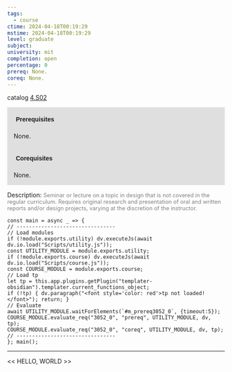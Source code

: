 ```yaml
---
tags:
  - course
ctime: 2024-04-18T00:19:29
mstime: 2024-04-18T00:19:29
level: graduate
subject: 
university: mit
completion: open
percentage: 0
prereq: None.
coreq: None.
---
```


catalog [4.S02](http://student.mit.edu/catalog/m4a.html#4.S02)

<span style="display: block; padding: 15px; background-color: rgb(100, 100, 100, 0.2);"><font id="m_prereq3052_0" style="display: block; font-family: Arial, sans-serif; font-weight: bold; padding: 5px">Prerequisites</font><br><span id="prereq3052_0">None.</span></span>
<span style="display: block; padding: 15px; background-color: rgb(100, 100, 100, 0.2);"><font id="m_coreq3052_0" style="display: block; font-family: Arial, sans-serif; font-weight: bold; padding: 5px">Corequisites</font><br><span id="coreq3052_0">None.</span></span>

<font style="">Description:</font>
<font style="color: grey; font-size: 0.8rem;">Seminar or lecture on a topic in design that is not covered in the regular curriculum. Requires original research and presentation of oral and written reports and/or design projects, varying at the discretion of the instructor.</font>

```dataviewjs
const main = async _ => {
// --------------------------------
// Load modules
if (!module.exports.utility) dv.executeJs(await dv.io.load("Scripts/utility.js"));
const UTILITY_MODULE = module.exports.utility;
if (!module.exports.course) dv.executeJs(await dv.io.load("Scripts/course.js"));
const COURSE_MODULE = module.exports.course;
// Load tp
let tp = this.app.plugins.getPlugin("templater-obsidian").templater.current_functions_object;
if (!tp) { dv.paragraph("<font style='color: red'>tp not loaded!</font>"); return; }
// Evaluate
await UTILITY_MODULE.waitForElements(`#m_prereq3052_0`, {timeout:5});
COURSE_MODULE.evaluate_req("3052_0", "prereq", UTILITY_MODULE, dv, tp);
COURSE_MODULE.evaluate_req("3052_0", "coreq", UTILITY_MODULE, dv, tp);
// --------------------------------
}; main();
```

---

<< HELLO, WORLD >>
